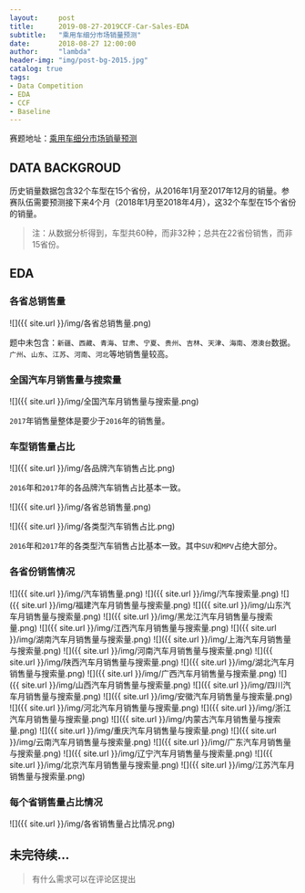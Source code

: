 ```yaml
---
layout:     post
title:      2019-08-27-2019CCF-Car-Sales-EDA
subtitle:   "乘用车细分市场销量预测"
date:       2018-08-27 12:00:00
author:     "lambda"
header-img: "img/post-bg-2015.jpg"
catalog: true
tags:
- Data Competition
- EDA
- CCF
- Baseline
---
```


赛题地址：[乘用车细分市场销量预测](https://www.datafountain.cn/competitions/352)

## DATA BACKGROUD
历史销量数据包含32个车型在15个省份，从2016年1月至2017年12月的销量。参赛队伍需要预测接下来4个月（2018年1月至2018年4月），这32个车型在15个省份的销量。
> 注：从数据分析得到，车型共60种，而非32种；总共在22省份销售，而非15省份。

## EDA
### 各省总销售量

![]({{ site.url }}/img/各省总销售量.png)

题中未包含：`新疆`、`西藏`、`青海`、`甘肃`、`宁夏`、`贵州`、`吉林`、`天津`、`海南`、`港澳台`数据。`广州`、`山东`、`江苏`、`河南`、`河北`等地销售量较高。

### 全国汽车月销售量与搜索量

![]({{ site.url }}/img/全国汽车月销售量与搜索量.png)

`2017`年销售量整体是要少于`2016`年的销售量。

### 车型销售量占比

![]({{ site.url }}/img/各品牌汽车销售占比.png)

`2016`年和`2017`年的各品牌汽车销售占比基本一致。

![]({{ site.url }}/img/各省总销售量.png)

![]({{ site.url }}/img/各类型汽车销售占比.png)

`2016`年和`2017`年的各类型汽车销售占比基本一致。其中`SUV`和`MPV`占绝大部分。

### 各省份销售情况

![]({{ site.url }}/img/汽车销售量.png)
![]({{ site.url }}/img/汽车搜索量.png)
![]({{ site.url }}/img/福建汽车月销售量与搜索量.png)
![]({{ site.url }}/img/山东汽车月销售量与搜索量.png)
![]({{ site.url }}/img/黑龙江汽车月销售量与搜索量.png)
![]({{ site.url }}/img/江西汽车月销售量与搜索量.png)
![]({{ site.url }}/img/湖南汽车月销售量与搜索量.png)
![]({{ site.url }}/img/上海汽车月销售量与搜索量.png)
![]({{ site.url }}/img/河南汽车月销售量与搜索量.png)
![]({{ site.url }}/img/陕西汽车月销售量与搜索量.png)
![]({{ site.url }}/img/湖北汽车月销售量与搜索量.png)
![]({{ site.url }}/img/广西汽车月销售量与搜索量.png)
![]({{ site.url }}/img/山西汽车月销售量与搜索量.png)
![]({{ site.url }}/img/四川汽车月销售量与搜索量.png)
![]({{ site.url }}/img/安徽汽车月销售量与搜索量.png)
![]({{ site.url }}/img/河北汽车月销售量与搜索量.png)
![]({{ site.url }}/img/浙江汽车月销售量与搜索量.png)
![]({{ site.url }}/img/内蒙古汽车月销售量与搜索量.png)
![]({{ site.url }}/img/重庆汽车月销售量与搜索量.png)
![]({{ site.url }}/img/云南汽车月销售量与搜索量.png)
![]({{ site.url }}/img/广东汽车月销售量与搜索量.png)
![]({{ site.url }}/img/辽宁汽车月销售量与搜索量.png)
![]({{ site.url }}/img/北京汽车月销售量与搜索量.png)
![]({{ site.url }}/img/江苏汽车月销售量与搜索量.png)

### 每个省销售量占比情况
![]({{ site.url }}/img/各省销售量占比情况.png)

## 未完待续...
>有什么需求可以在评论区提出
